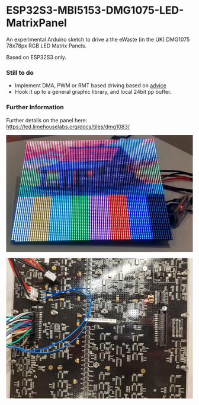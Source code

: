 # ESP32S3-MBI5153-DMG1075-LED-MatrixPanel
An experimental Arduino sketch to drive a the eWaste (in the UK) DMG1075 78x78px RGB LED Matrix Panels.

Based on ESP32S3 only.

### Still to do
* Implement DMA, PWM or RMT based driving based on [advice](https://github.com/mrfaptastic/ESP32-HUB75-MatrixPanel-DMA/discussions/324#discussioncomment-7845435)
* Hook it up to a general graphic library, and local 24bit pp buffer.

### Further Information
Further details on the panel here: https://led.limehouselabs.org/docs/tiles/dmg1083/

![Front](docs/front.jpg)

![Back](docs/back.jpg)